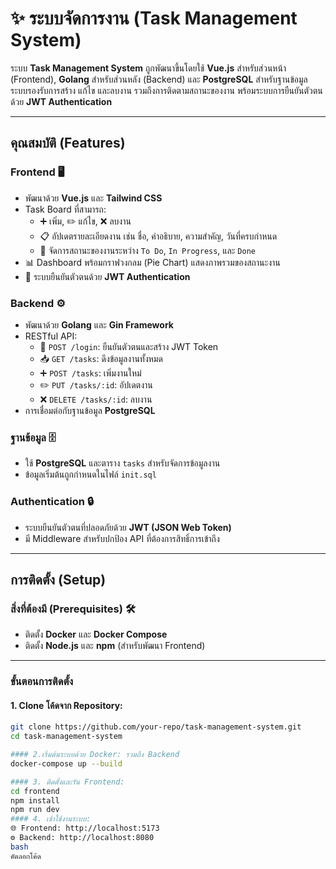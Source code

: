 # ✨ ระบบจัดการงาน (Task Management System)

ระบบ **Task Management System** ถูกพัฒนาขึ้นโดยใช้ **Vue.js** สำหรับส่วนหน้า (Frontend), **Golang** สำหรับส่วนหลัง (Backend) และ **PostgreSQL** สำหรับฐานข้อมูล ระบบรองรับการสร้าง แก้ไข และลบงาน รวมถึงการติดตามสถานะของงาน พร้อมระบบการยืนยันตัวตนด้วย **JWT Authentication**

---

## **คุณสมบัติ (Features)**

### **Frontend** 🖥️
- พัฒนาด้วย **Vue.js** และ **Tailwind CSS**
- Task Board ที่สามารถ:
  - ➕ เพิ่ม, ✏️ แก้ไข, ❌ ลบงาน
  - 📋 อัปเดตรายละเอียดงาน เช่น ชื่อ, คำอธิบาย, ความสำคัญ, วันที่ครบกำหนด
  - 🔄 จัดการสถานะของงานระหว่าง `To Do`, `In Progress`, และ `Done`
- 📊 Dashboard พร้อมกราฟวงกลม (Pie Chart) แสดงภาพรวมของสถานะงาน
- 🔐 ระบบยืนยันตัวตนด้วย **JWT Authentication**

### **Backend** ⚙️
- พัฒนาด้วย **Golang** และ **Gin Framework**
- RESTful API:
  - 🔑 `POST /login`: ยืนยันตัวตนและสร้าง JWT Token
  - 📥 `GET /tasks`: ดึงข้อมูลงานทั้งหมด
  - ➕ `POST /tasks`: เพิ่มงานใหม่
  - ✏️ `PUT /tasks/:id`: อัปเดตงาน
  - ❌ `DELETE /tasks/:id`: ลบงาน
- การเชื่อมต่อกับฐานข้อมูล **PostgreSQL**

### **ฐานข้อมูล** 🗄️
- ใช้ **PostgreSQL** และตาราง `tasks` สำหรับจัดการข้อมูลงาน
- ข้อมูลเริ่มต้นถูกกำหนดในไฟล์ `init.sql`

### **Authentication** 🔒
- ระบบยืนยันตัวตนที่ปลอดภัยด้วย **JWT (JSON Web Token)**
- มี Middleware สำหรับปกป้อง API ที่ต้องการสิทธิ์การเข้าถึง

---

## **การติดตั้ง (Setup)**

### **สิ่งที่ต้องมี (Prerequisites)** 🛠️
- ติดตั้ง **Docker** และ **Docker Compose**
- ติดตั้ง **Node.js** และ **npm** (สำหรับพัฒนา Frontend)

---

### **ขั้นตอนการติดตั้ง**

#### 1. Clone โค้ดจาก Repository:
```bash
git clone https://github.com/your-repo/task-management-system.git
cd task-management-system

#### 2.เริ่มต้นระบบด้วย Docker: รวมถึง Backend
docker-compose up --build

#### 3. ติดตั้งและรัน Frontend:
cd frontend
npm install
npm run dev
#### 4. เข้าใช้งานระบบ:
🌐 Frontend: http://localhost:5173
⚙️ Backend: http://localhost:8080
bash
คัดลอกโค้ด


